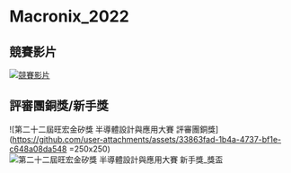 # Macronix_2022
## 競賽影片
[![競賽影片](https://img.youtube.com/vi/Z-dnz38k5nI/0.jpg)](https://www.youtube.com/watch?v=Z-dnz38k5nI)
## 評審團銅獎/新手獎
![第二十二屆旺宏金矽獎 半導體設計與應用大賽 評審團銅獎](https://github.com/user-attachments/assets/33863fad-1b4a-4737-bf1e-c648a08da548 =250x250)
![第二十二屆旺宏金矽獎 半導體設計與應用大賽 新手獎_獎盃](https://github.com/user-attachments/assets/85134a58-8df8-4dd7-9406-311a4ac0de6e)
